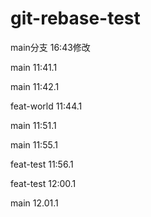 # git-rebase-test

main分支  16:43修改

main  11:41.1

main  11:42.1

feat-world  11:44.1

main  11:51.1

main  11:55.1

feat-test  11:56.1

feat-test  12:00.1

main  12.01.1